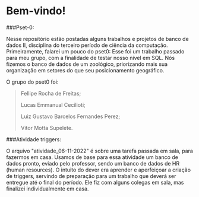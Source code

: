 # Bem-vindo!

###Pset-0:

Nesse repositório estão postadas alguns trabalhos e projetos de banco de dados II, disciplina do terceiro período de ciência da computação. Primeiramente, falarei um pouco do pset0: Esse foi um trabalho passado para meu grupo, com a finalidade de testar nosso nível em SQL. Nós fizemos o banco de dados de um zoológico, priorizando mais sua organização em setores do que seu posicionamento geográfico.

O grupo do pset0 foi:

> Fellipe Rocha de Freitas;
> 
> Lucas Emmanual Cecilioti;
> 
> Luiz Gustavo Barcelos Fernandes Perez;
> 
> Vitor Motta Supelete.
  
###Atividade triggers:

O arquivo "atividade_06-11-2022" é sobre uma tarefa passada em sala, para fazermos em casa. Usamos de base para essa atividade um banco de dados pronto, eviado pelo professor, sendo um banco de dados de HR (human resources). O intuito do dever era aprender e aperfeiçoar a criação de triggers, servindo de preparação para um trabalho que deverá ser entregue até o final do período. Ele fiz com alguns colegas em sala, mas finalizei individualmente em casa.
